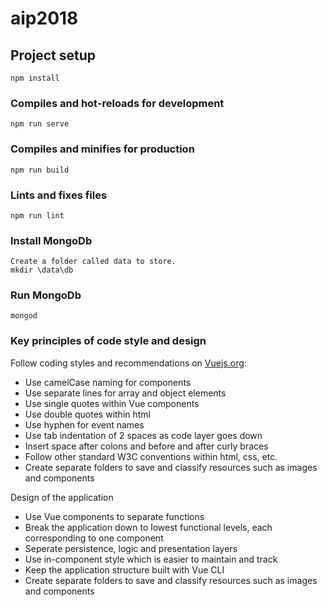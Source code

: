 # aip2018

## Project setup
```
npm install
```

### Compiles and hot-reloads for development
```
npm run serve
```

### Compiles and minifies for production
```
npm run build
```

### Lints and fixes files
```
npm run lint
```

### Install MongoDb
```
Create a folder called data to store.
mkdir \data\db
```

### Run MongoDb
```
mongod
```

### Key principles of code style and design
Follow coding styles and recommendations on [Vuejs.org](https://vuejs.org):
- Use camelCase naming for components
- Use separate lines for array and object elements
- Use single quotes within Vue components
- Use double quotes within html
- Use hyphen for event names
- Use tab indentation of 2 spaces as code layer goes down
- Insert space after colons and before and after curly braces
- Follow other standard W3C conventions within html, css, etc.
- Create separate folders to save and classify resources such as images and components

Design of the application
- Use Vue components to separate functions
- Break the application down to lowest functional levels, each corresponding to one component
- Seperate persistence, logic and presentation layers
- Use in-component style which is easier to maintain and track
- Keep the application structure built with Vue CLI
- Create separate folders to save and classify resources such as images and components